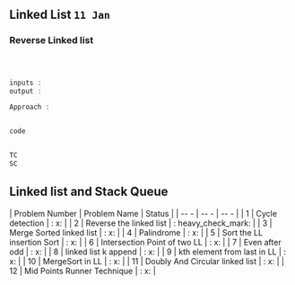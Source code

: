 ## Linked List  `11 Jan`


### Reverse Linked list
```cpp



inputs :
output :

Approach :


code


TC
SC

```









## Linked list and Stack Queue
| Problem Number | Problem Name | Status |
| -- - | -- - | -- - |
| 1 | Cycle detection | : x: |
| 2 | Reverse the linked list | : heavy_check_mark: |
| 3 | Merge Sorted linked list | : x: |
| 4 | Palindrome | : x: |
| 5 | Sort the LL insertion Sort | : x: |
| 6 | Intersection Point of two LL | : x: |
| 7 | Even after odd | : x: |
| 8 | linked list k append | : x: |
| 9 | kth element from last in LL | : x: |
| 10 | MergeSort in LL  | : x: |
| 11 | Doubly And Circular linked list | : x: |
| 12 | Mid Points Runner Technique | : x: |
